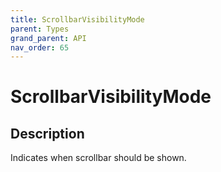 ```yaml
---
title: ScrollbarVisibilityMode
parent: Types
grand_parent: API
nav_order: 65
---
```

# ScrollbarVisibilityMode
## Description
Indicates when scrollbar should be shown.

